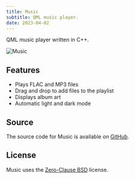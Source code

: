 ```yaml
---
title: Music
subtitle: QML music player.
date: 2023-04-02
---
```


QML music player written in C++.

![Music](/static/images/music.png)

## Features

* Plays FLAC and MP3 files
* Drag and drop to add files to the playlist
* Displays album art
* Automatic light and dark mode

## Source

The source code for Music is available on [GitHub](https://github.com/kkestell/music).

## License

Music uses the [Zero-Clause BSD](https://opensource.org/license/0bsd/) license.
